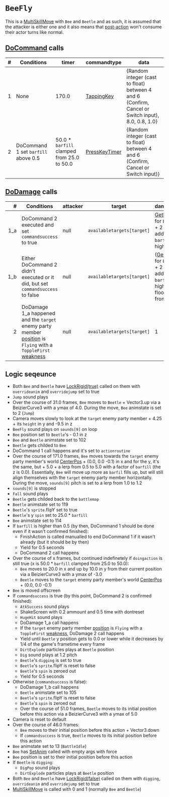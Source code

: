 # `BeeFly`
This is a [MultiSkillMove](../../Actors%20states/MultiSkillMove.md) with `Bee` and `Beetle` and as such, it is assumed that the attacker is either one and it also means that [post-action](../../Battle%20flow/Action%20coroutines/DoAction.md#post-action) won't consume their actor turns like normal.

## [DoCommand](../../DoCommand.md) calls

|#|Conditions|timer|commandtype|data|
|-:|-----|-----|-----|-----|
|1|None|170.0|[TappingKey](../../Action%20commands/TappingKey.md)|{Random integer (cast to float) between 4 and 6 (Confirm, Cancel or Switch input), 8.0, 0.8, 1.0}|
|2|DoCommand 1 set `barfill` above 0.5|50.0 * `barfill` clamped from 25.0 to 50.0|[PressKeyTimer](../../Action%20commands/PressKeyTimer.md)|{Random integer (cast to float) between 4 and 6 (Confirm, Cancel or Switch input)}|

## [DoDamage](../../Damage%20pipeline/DoDamage.md) calls

|#|Conditions|attacker|target|damageammount|property|overrides|block|
|-:|---|---|---|---|---|---|---|
|1_a|DoCommand 2 executed and set `commandsuccess` to true|null|`availabletargets[target]`|[GetMultiDamage](../../Damage%20pipeline/GetMultiDamage.md) for `Bee` and `Beetle` + 2 then 2 is added to it if `barfill` is 1.0 or higher|[Pierce](../../Damage%20pipeline/AttackProperty.md)|empty array|false|
|1_b|Either DoCommand 2 didn't executed or it did, but set `commandsuccess` to false|null|`availabletargets[target]`|([GetMultiDamage](../../Damage%20pipeline/GetMultiDamage.md) for `Bee` and `Beetle` + 2 then 2 is added to it if `barfill` is 1.0 or higher) * 0.25 floored clamped from 1 to 99|null|empty array|false|
|2|DoDamage 1_a happened and the `target` enemy party member [position](../../Actors%20states/BattlePosition.md) is `Flying` with a `ToppleFirst` [weakness](../../Actors%20states/Enemy%20features.md#weakness)|null|`availabletargets[target]`|1|[Pierce](../../Damage%20pipeline/AttackProperty.md)|{[NoCounter](../../Damage%20pipeline/DoDamage.md#nocounter)}|false|

## Logic seqeunce

- Both `Bee` and `Beetle` have [LockRigid(true)](../../../Entities/EntityControl/EntityControl%20Methods.md#lockrigid) called on them with `overrideanim` and `overridejump` set to true
- `Jump` sound plays
- Over the course of 31.0 frames, `Bee` moves to `Beetle` + Vector3.up via a BeizierCurve3 with a ymax of 4.0. During the move, `Bee` animstate is set to 2 (`Jump`)
- Camera moves slowly to look at the `target` enemy party member + 4.25 + its `height` in y and -9.5 in z
- `BeeFly` sound plays on `sounds[9]` on loop
- `Bee` position set to `Beetle`'s - 0.1 in z
- `Bee` and `Beetle` animstate set to 102
- `Beetle` gets childed to `Bee`
- DoCommand 1 call happens and it's set to `actionroutine`
- Over the course of 171.0 frames, `Bee` moves towards the `target` enemy party member's world [CenterPos](../../Actors%20states/CenterPos.md) + (0.0, 0.0 -0.1) in x and for the y, it's the same, but + 5.0 + a lerp from 0.5 to 5.0 with a factor of `barfill` (the z is 0.0). Essentially, `Bee` will move up more as `barfil` fills up, but will still align themselves with the `target` enemy party member horizontally. During the move, `sounds[9]` pitch is set to a lerp from 1.0 to 1.2
- `sounds[9]` is stopped
- `Fall` sound plays
- `Beetle` gets childed back to the `battlemap`
- `Beetle` animstate set to 119
- `Beetle`'s `sprite`.flipY set to true
- `Beetle`'s y `spin` set to 25.0 * `barfill`
- `Bee` animstate set to 114
- If `barfill` is higher than 0.5 (by then, DoCommand 1 should be done even if it wasn't confirmed finished):
    - FinishAction is called manualled to end DoCommand 1 if it wasn't already (but it should be by then)
    - Yield for 0.5 seconds
    - DoCommand 2 call happens
- Over the course of x frames, but continued indefinetely if `doingaction` is still true (x is 50.0 * `barfill` clamped from 25.0 to 50.0):
    - `Bee` moves to 20.0 in x and up by 10.0 in y from their current position via a BeizierCurve3 with a ymax of -3.0
    - `Beetle` moves to the `target` enemy party member's world [CenterPos](../../Actors%20states/CenterPos.md) + (0.0, 0.0 -0.1)
- `Bee` is moved offscreen
- If `commandsuccess` is true (by this point, DoCommand 2 is confirmed finished):
    - `AtkSuccess` sound plays
    - ShakeScreen with 0.2 ammount and 0.5 time with dontreset
    - `HugeHit` sound plays
    - DoDamage 1_a call happens
    - If the `target` enemy party member [position](../../Actors%20states/BattlePosition.md) is `Flying` with a `ToppleFirst` [weakness](../../Actors%20states/Enemy%20features.md#weakness), DoDamage 2 call happens
    - Yield until `Beetle` y position gets to 0.0 or lower while it decreases by 1/4 of the game's frametime every frame
    - `DirtExplode` particles plays at `Beetle` position
    - `Dig` sound plays at 1.2 pitch
    - `Beetle`'s `digging` is set to true
    - `Beetle`'s `sprite`.flipY is reset to false
    - `Beetle`'s `spin` is zeroed out
    - Yield for 0.5 seconds
- Otherwise (`commandsuccess` is false):
    - DoDamage 1_b call happens
    - `Beetle` animstate set to 105
    - `Beetle`'s `sprite`.flipY is reset to false
    - `Beetle`'s `spin` is zeroed out
    - Over the course of 51.0 frames, `Beetle` moves to its initial position before this action via a BeizierCurve3 with a ymax of 5.0
- Camera is reset to default
- Over the course of 46.0 frames:
    - `Bee` moves to their initial position before this action + Vector3.down
    - If `commandsuccess` is true, `Beetle` moves to its initial position before this action
- `Bee` animstate set to 13 (`BattleIdle`)
- `Bee` has [SetAnim](../../../Entities/EntityControl/Animations/SetAnim.md) called with empty args with force
- `Bee` position is set to their initial position before this action
- If `Beetle` is `digging`:
    - `DigPop` sound plays
    - `DirtExplode` particles plays at `Beetle` position
- Both `Bee` and `Beetle` have [LockRigid(false)](../../../Entities/EntityControl/EntityControl%20Methods.md#lockrigid) called on them with `digging`, `overrideanim` and `overridejump` set to true
- [MultiSkillMove](../../Actors%20states/MultiSkillMove.md) is called with 0 and 1 (normally `Bee` and `Beetle`)
